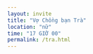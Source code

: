 ```yaml
---
layout: invite
title: "Vợ Chồng bạn Trà"
location: "nữ"
time: "17 GIỜ 00"
permalink: /tra.html
---
```


